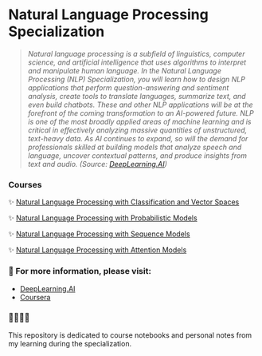 # Natural Language Processing Specialization

>_Natural language processing is a subfield of linguistics, computer science, and artificial intelligence that uses algorithms to interpret and manipulate human language._
>_In the Natural Language Processing (NLP) Specialization, you will learn how to design NLP applications that perform question-answering and sentiment analysis, create tools to translate languages, summarize text, and even build chatbots. These and other NLP applications will be at the forefront of the coming transformation to an AI-powered future._
>_NLP is one of the most broadly applied areas of machine learning and is critical in effectively analyzing massive quantities of unstructured, text-heavy data. As AI continues to expand, so will the demand for professionals skilled at building models that analyze speech and language, uncover contextual patterns, and produce insights from text and audio. (Source: [DeepLearning.AI](https://www.deeplearning.ai/courses/natural-language-processing-specialization/))_

### Courses

✨ [Natural Language Processing with Classification and Vector Spaces](https://www.coursera.org/learn/classification-vector-spaces-in-nlp/home/welcome)

✨ [Natural Language Processing with Probabilistic Models](https://www.coursera.org/learn/probabilistic-models-in-nlp/home/welcome)

✨ [Natural Language Processing with Sequence Models](https://www.coursera.org/learn/sequence-models-in-nlp/home/welcome)

✨ [Natural Language Processing with Attention Models](https://www.coursera.org/learn/attention-models-in-nlp/home/welcome)

### 📌 For more information, please visit:
-   [DeepLearning.AI](https://www.deeplearning.ai/courses/natural-language-processing-specialization/)
-   [Coursera](https://www.coursera.org/specializations/natural-language-processing?)

### 👩🏼‍💻🥑
This repository is dedicated to course notebooks and personal notes from my learning during the specialization.